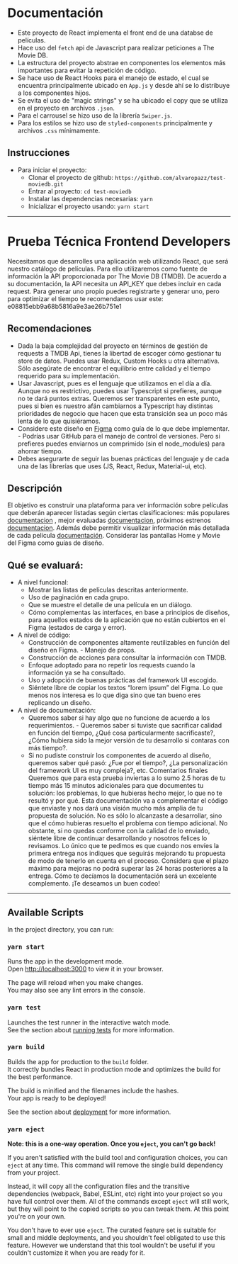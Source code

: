 # Documentación

- Este proyecto de React implementa el front end de una databse de películas.
- Hace uso del `fetch` api de Javascript para realizar peticiones a The Movie DB.
- La estructura del proyecto abstrae en componentes los elementos más importantes para evitar la repetición de código.
- Se hace uso de React Hooks para el manejo de estado, el cual se encuentra principalmente ubicado en `App.js` y desde ahí se lo distribuye a los componentes hijos.
- Se evita el uso de "magic strings" y se ha ubicado el copy que se utiliza en el proyecto en archivos `.json`.
- Para el carrousel se hizo uso de la librería `Swiper.js`.
- Para los estilos se hizo uso de `styled-components` principalmente y archivos `.css` mínimamente.

## Instrucciones

- Para iniciar el proyecto:
  - Clonar el proyecto de github: `https://github.com/alvaropazz/test-moviedb.git`
  - Entrar al proyecto: `cd test-moviedb`
  - Instalar las dependencias necesarias: `yarn`
  - Inicializar el proyecto usando: `yarn start`

---

# Prueba Técnica Frontend Developers

Necesitamos que desarrolles una aplicación web utilizando React, que será nuestro catálogo de películas.
Para ello utilizaremos como fuente de información la API proporcionada por The Movie DB (TMDB). De acuerdo a su documentación, la API necesita un API_KEY que debes incluir en cada request. Para generar uno propio puedes registrarte y generar uno, pero para optimizar el tiempo te recomendamos usar este: e08815ebb9a68b5816a9e3ae26b751e1

## Recomendaciones

- Dada la baja complejidad del proyecto en términos de gestión de requests a TMDB Api, tienes la libertad de escoger cómo gestionar tu store de datos. Puedes usar Redux, Custom Hooks u otra alternativa. Sólo asegúrate de encontrar el equilibrio entre calidad y el tiempo requerido para su implementación.
- Usar Javascript, pues es el lenguaje que utilizamos en el día a día. Aunque no es restrictivo, puedes usar Typescript si prefieres, aunque no te dará puntos extras. Queremos ser transparentes en este punto, pues si bien es nuestro afán cambiarnos a Typescript hay distintas prioridades de negocio que hacen que esta transición sea un poco más lenta de lo que quisiéramos.
- Considere este diseño en [Figma](https://www.figma.com/file/lH444rtC3MDLmh1uilYbY7/Prueba-Tecnica-Frontend-Xepelin?node-id=0%3A1) como guía de lo que debe implementar. - Podrías usar GitHub para el manejo de control de versiones. Pero si prefieres puedes enviarnos un comprimido (sin el node_modules) para ahorrar tiempo.
- Debes asegurarte de seguir las buenas prácticas del lenguaje y de cada una de las librerías que uses (JS, React, Redux, Material-ui, etc).

## Descripción

El objetivo es construir una plataforma para ver información sobre películas que deberán aparecer listadas según ciertas clasificaciones: más populares [documentacion](https://developers.themoviedb.org/3/movies/get-popular-movies)
, mejor evaluadas [documentacion](https://developers.themoviedb.org/3/movies/get-top-rated-movies), próximos estrenos [documentacion](https://developers.themoviedb.org/3/movies/get-upcoming).
Además debe permitir visualizar información más detallada de cada película [documentación](https://developers.themoviedb.org/3/movies/get-movie-details). Considerar las pantallas Home y Movie del Figma como guías de diseño.

## Qué se evaluará:

- A nivel funcional:
  - Mostrar las listas de películas descritas anteriormente.
  - Uso de paginación en cada grupo.
  - Que se muestre el detalle de una película en un diálogo.
  - Cómo complementas las interfaces, en base a principios de diseños, para aquellos estados de la aplicación que no están cubiertos en el Figma (estados de carga y error).
- A nivel de código:
  - Construcción de componentes altamente reutilizables en función del diseño en Figma. - Manejo de props.
  - Construcción de acciones para consultar la información con TMDB.
  - Enfoque adoptado para no repetir los requests cuando la información ya se ha consultado.
  - Uso y adopción de buenas prácticas del framework UI escogido.
  - Siéntete libre de copiar los textos “lorem ipsum” del Figma. Lo que menos nos interesa es lo que diga sino que tan bueno eres replicando un diseño.
- A nivel de documentación:
  - Queremos saber si hay algo que no funcione de acuerdo a los requerimientos. - Queremos saber si tuviste que sacrificar calidad en función del tiempo, ¿Qué cosa particularmente sacrificaste?, ¿Cómo hubiera sido la mejor versión de tu desarrollo si contaras con más tiempo?.
  - Si no pudiste construir los componentes de acuerdo al diseño, queremos saber qué pasó: ¿Fue por el tiempo?, ¿La personalización del framework UI es muy compleja?, etc.
    Comentarios finales
    Queremos que para esta prueba inviertas a lo sumo 2.5 horas de tu tiempo más 15 minutos adicionales para que documentes tu solución: los problemas, lo que hubieras hecho mejor, lo que no te resultó y por qué. Esta documentación va a complementar el código que enviaste y nos dará una visión mucho más amplia de tu propuesta de solución. No es sólo lo alcanzaste a desarrollar, sino que el cómo hubieras resuelto el problema con tiempo adicional.
    No obstante, si no quedas conforme con la calidad de lo enviado, siéntete libre de continuar desarrollando y nosotros felices lo revisamos. Lo único que te pedimos es que cuando nos envíes la primera entrega nos indiques que seguirás mejorando tu propuesta de modo de tenerlo en cuenta en el proceso. Considera que el plazo máximo para mejoras no podrá superar las 24 horas posteriores a la entrega. Cómo te decíamos la documentación será un excelente complemento.
    ¡Te deseamos un buen codeo!

---

## Available Scripts

In the project directory, you can run:

### `yarn start`

Runs the app in the development mode.\
Open [http://localhost:3000](http://localhost:3000) to view it in your browser.

The page will reload when you make changes.\
You may also see any lint errors in the console.

### `yarn test`

Launches the test runner in the interactive watch mode.\
See the section about [running tests](https://facebook.github.io/create-react-app/docs/running-tests) for more information.

### `yarn build`

Builds the app for production to the `build` folder.\
It correctly bundles React in production mode and optimizes the build for the best performance.

The build is minified and the filenames include the hashes.\
Your app is ready to be deployed!

See the section about [deployment](https://facebook.github.io/create-react-app/docs/deployment) for more information.

### `yarn eject`

**Note: this is a one-way operation. Once you `eject`, you can't go back!**

If you aren't satisfied with the build tool and configuration choices, you can `eject` at any time. This command will remove the single build dependency from your project.

Instead, it will copy all the configuration files and the transitive dependencies (webpack, Babel, ESLint, etc) right into your project so you have full control over them. All of the commands except `eject` will still work, but they will point to the copied scripts so you can tweak them. At this point you're on your own.

You don't have to ever use `eject`. The curated feature set is suitable for small and middle deployments, and you shouldn't feel obligated to use this feature. However we understand that this tool wouldn't be useful if you couldn't customize it when you are ready for it.
